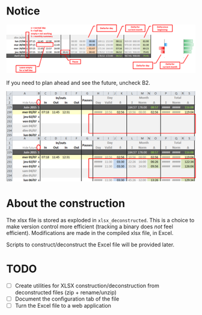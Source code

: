 # Notice

![General use of the time tracker](notice-general.png)

If you need to plan ahead and see the future, uncheck B2.

![Planification mode](notice-future.png)

# About the construction

The xlsx file is stored as exploded in `xlsx_deconstructed`. This is a choice to make version control more efficient (tracking a binary does _not_ feel efficient). Modifications are made in the compiled xlsx file, in Excel.

Scripts to construct/deconstruct the Excel file will be provided later.

# TODO

* [ ] Create utilities for XLSX construction/deconstruction from deconstructed files (zip + rename/unzip)
* [ ] Document the configuration tab of the file
* [ ] Turn the Excel file to a web application
